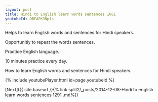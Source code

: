 ```yaml
---
layout: post
title: Hindi to English learn words sentences 1061 
youtubeId: OBFAPK9Np1s
---
```

 
 
Helps to learn English words and sentences for Hindi speakers.

Opportunitiy to repeat the words sentences. 

Practice English language. 
 
10 minutes practice every day. 
 
How to learn English words and sentences for Hindi speakers 
 
{% include youtubePlayer.html id=page.youtubeId %}
 
 
[Next]({{ site.baseurl }}{% link  split2/_posts/2014-12-08-Hindi to english learn words sentences 1291 .md%})
 
